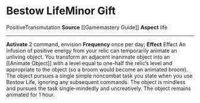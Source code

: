 ﻿---
element: null
id: '43'
item_category: Relics
name: Bestow Life
prerequisite: null
rarity: Common
school: Transmutation
source: '[[DATABASE/source/Gamemastery Guide|Gamemastery Guide]]'
trait:
- '[[DATABASE/trait/Positive|Positive]]'
- '[[DATABASE/trait/Transmutation|Transmutation]]'
type: Relic Minor Gift

---
# Bestow Life<span class="item-type">Minor Gift</span>

<span class="item-trait">Positive</span><span class="item-trait">Transmutation</span>
**Source** [[Gamemastery Guide]]
**Aspect** life

---
**Activate** <span class="action-icon">2</span> command, envision **Frequency** once per day; **Effect** Effect An infusion of positive energy from your relic can temporarily animate an unliving object. You transform an adjacent inanimate object into an [[Animate Object]] with a level equal to one-half the relic’s level and appropriate to the object (so a broom would become an animated broom). The object pursues a single simple noncombat task you state when you use Bestow Life, ignoring any subsequent commands. The object is mindless and pursues the task single-mindedly and uncreatively. The object remains animated for 1 hour.